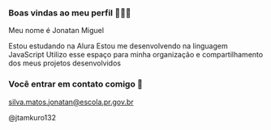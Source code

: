 ### Boas vindas ao meu perfil 👨‍🦱🤙

Meu nome é Jonatan Miguel

Estou estudando na Alura
Estou me desenvolvendo na linguagem JavaScript
Utilizo esse espaço para minha organização e compartilhamento dos meus projetos desenvolvidos

### Você entrar em contato comigo 📧

silva.matos.jonatan@escola.pr.gov.br

@jtamkuro132
